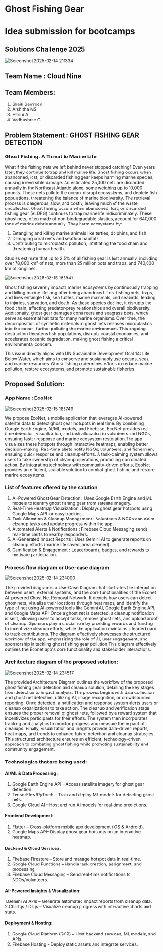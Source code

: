 # Ghost Fishing Gear
# Idea submission for bootcamps
## Solutions Challenge 2025
![Screenshot 2025-02-14 211334](https://github.com/user-attachments/assets/90dbfd2d-de1f-49a3-ad7d-1e7ef0b0b21d)

## Team Name : Cloud Nine
## Team Members:
1. Shaik Samreen
2. Arshitha MS
3. Harini A 
4. Vedhashree G

## Problem Statement : GHOST FISHING GEAR DETECTION​
### Ghost Fishing: A Threat to Marine Life​
What if the fishing nets we left behind never stopped catching? Even years later, they continue to trap and kill marine life. Ghost fishing occurs when abandoned, lost, or discarded fishing gear keeps harming marine species, causing irreversible damage. An estimated 25,000 nets are discarded annually in the Northeast Atlantic alone, some weighing up to 10,000 pounds. These nets pollute the ocean, disrupt ecosystems, and deplete fish populations, threatening the balance of marine biodiversity. The retrieval process is dangerous, slow, and costly, leaving much of the waste uncollected.​
Ghost fishing occurs when abandoned, lost, or discarded fishing gear (ALDFG) continues to trap marine life indiscriminately. These ghost nets, often made of non-biodegradable plastics, account for 640,000 tons of marine debris annually. They harm ecosystems by:

1. Entangling and killing marine animals like turtles, dolphins, and fish.
2. Damaging coral reefs and seafloor habitats.
3. Contributing to microplastic pollution, infiltrating the food chain and threatening human health.

Studies estimate that up to 2.5% of all fishing gear is lost annually, including over 78,000 km² of nets, more than 25 million pots and traps, and 740,000 km of longlines.

![Screenshot 2025-02-15 185941](https://github.com/user-attachments/assets/85d7851f-3fa1-41a1-b113-ed81b85f2827)


Ghost fishing severely impacts marine ecosystems by continuously trapping and killing marine life long after being abandoned. Lost fishing nets, traps, and lines entangle fish, sea turtles, marine mammals, and seabirds, leading to injuries, starvation, and death. As these species decline, it disrupts the food chain, affecting predator-prey relationships and overall biodiversity. Additionally, ghost gear damages coral reefs and seagrass beds, which serve as essential habitats for many marine organisms. Over time, the decomposition of synthetic materials in ghost nets releases microplastics into the ocean, further polluting the marine environment. This ongoing destruction threatens fish populations, disrupts coastal economies, and accelerates oceanic degradation, making ghost fishing a critical environmental concern.

This issue directly aligns with UN Sustainable Development Goal 14: Life Below Water, which aims to conserve and sustainably use oceans, seas, and marine resources. Ghost fishing undermines efforts to reduce marine pollution, restore ecosystems, and promote sustainable fisheries.

## Proposed Solution:
### App Name : EcoNet
![Screenshot 2025-02-15 185749](https://github.com/user-attachments/assets/36aa34ef-411c-49be-a869-0f20665d04a1)


We propose EcoNet, a mobile application that leverages AI-powered satellite data to detect ghost gear hotspots in real time. By combining Google Earth Engine, AI/ML models, and Firebase, EcoNet provides real-time detection, visualization, and task allocation to volunteers and NGOs, ensuring faster response and marine ecosystem restoration.​The app visualizes these hotspots through interactive heatmaps, enabling better decision-making. Real-time alerts notify NGOs, volunteers, and fishermen, ensuring quick response and cleanup efforts. A task-claiming system allows users to take ownership of cleanup operations, promoting coordinated action. By integrating technology with community-driven efforts, EcoNet provides an efficient, scalable solution to combat ghost fishing and restore marine ecosystems.​

### List of features offered by the solution​:

1. AI-Powered Ghost Gear Detection : Uses Google Earth Engine and ML models to identify ghost fishing gear from satellite imagery.​
3. Real-Time Heatmap Visualization : Displays ghost gear hotspots using Google Maps API for easy tracking.​
4. Task Allocation & Cleanup Management : Volunteers & NGOs can claim cleanup tasks and update progress within the app.​
5. Automated Alerts & Notifications : Firebase Cloud Messaging sends real-time alerts to nearby responders.​
6. AI-Generated Impact Reports : Uses Gemini AI to generate reports on cleanup efforts (marine life saved, area cleaned).​
7. Gamification & Engagement : Leaderboards, badges, and rewards to motivate participation.​

### Process flow diagram or Use-case diagram

![Screenshot 2025-02-14 234000](https://github.com/user-attachments/assets/bc0806d0-483c-4ca3-9667-0a08bd745b19)

The provided diagram is a Use-Case Diagram that illustrates the interaction between users, external systems, and the core functionalities of the Econet AI-powered Ghost Net Removal Network. It depicts how users can detect ghost nets, visualize their locations through heat maps, and identify the type of net using AI-powered tools like Gemini AI, Google Earth Engine API, and Google Maps API. Once a ghost net is detected, a cleanup notification is sent, allowing users to accept tasks, remove ghost nets, and upload proof of cleanup. Sponsors play a crucial role by providing rewards and funding to incentivize cleanup efforts, while the application maintains a leaderboard to track contributions. The diagram effectively showcases the structured workflow of the app, emphasizing the role of AI, user engagement, and sponsorship in tackling ghost fishing gear pollution.This diagram effectively outlines the Econet app's core functionality and stakeholder interactions.

### Architecture diagram of the proposed solution​:

![Screenshot 2025-02-14 234517](https://github.com/user-attachments/assets/5febc4f8-5d20-446e-87aa-5b7141f504ae)

The provided Architecture Diagram outlines the workflow of the proposed ghost fishing gear detection and cleanup solution, detailing the key stages from detection to impact analysis. The process begins with data collection and ghost net detection, utilizing AI, image recognition, or crowdsourced reporting. Once detected, a notification and response system alerts users or cleanup organizations to take action. The cleanup and verification stage ensures the proper removal of ghost nets, followed by a reward system that incentivizes participants for their efforts. The system then incorporates tracking and analytics to monitor progress and measure the impact of cleanups. Finally, visualization and insights provide data-driven reports, heat maps, and trends to enhance future detection and cleanup strategies. This structured architecture ensures an efficient, technology-driven approach to combating ghost fishing while promoting sustainability and community engagement.

### Technologies that are being used:
#### AI/ML & Data Processing​ :
   1. Google Earth Engine API – Access satellite imagery for ghost gear detection.​
   2. TensorFlow/PyTorch – Train and deploy ML models for detecting ghost nets.​
   3. Google Cloud AI – Host and run AI models for real-time predictions.​
#### Frontend Development​:
   1. Flutter – Cross-platform mobile app development (iOS & Android).​
   2. Google Maps API– Display ghost gear hotspots on an interactive heatmap.​
#### Backend & Cloud Services​:
  1. Firebase Firestore – Store and manage hotspot data in real-time.​
  2. Google Cloud Functions – Handle task creation, assignment, and processing.​
  3. Firebase Cloud Messaging – Send real-time notifications to NGOs/volunteers.
#### AI-Powered Insights & Visualization​:
  1.Gemini AI APIs – Generate automated impact reports from cleanup data.​
  2.Chart.js / D3.js – Visualize cleanup progress with interactive charts and stats.​
#### Deployment & Hosting​:
  1. Google Cloud Platform (GCP) – Host backend services, ML models, and APIs.​
  2. Firebase Hosting – Deploy static assets and integrate services.​

​

​
